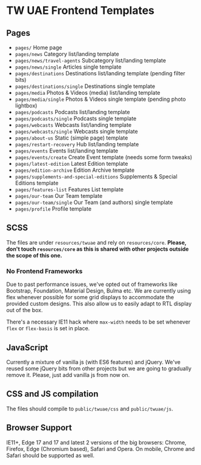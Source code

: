 # TW UAE Frontend Templates

## Pages

-   `pages/` Home page
-   `pages/news` Category list/landing template
-   `pages/news/travel-agents` Subcategory list/landing template
-   `pages/news/single` Articles single template
-   `pages/destinations` Destinations list/landing template (pending filter bits)
-   `pages/destinations/single` Destinations single template
-   `pages/media` Photos & Videos (media) list/landing template
-   `pages/media/single` Photos & Videos single template (pending photo lightbox)
-   `pages/podcasts` Podcasts list/landing template
-   `pages/podcasts/single` Podcasts single template
-   `pages/webcasts` Webcasts list/landing template
-   `pages/webcasts/single` Webcasts single template
-   `pages/about-us` Static (simple page) template
-   `pages/restart-recovery` Hub list/landing template
-   `pages/events` Events list/landing template
-   `pages/events/create` Create Event template (needs some form tweaks)
-   `pages/latest-edition` Latest Edition template
-   `pages/edition-archive` Edition Archive template
-   `pages/supplements-and-special-editions` Supplements & Special Editions template
-   `pages/features-list` Features List template
-   `pages/our-team` Our Team template
-   `pages/our-team/single` Our Team (and authors) single template
-   `pages/profile` Profile template

## SCSS

The files are under `resources/twuae` and rely on `resources/core`. **Please, don't touch `resources/core` as this is shared with other projects outside the scope of this one.**

### No Frontend Frameworks

Due to past performance issues, we've opted out of frameworks like Bootstrap, Foundation, Material Design, Bulma etc. We are currently using flex whenever possible for some grid displays to accommodate the provided custom designs. This also allow us to easily adapt to RTL display out of the box.

There's a necessary IE11 hack where `max-width` needs to be set whenever `flex` or `flex-basis` is set in place.

## JavaScript

Currently a mixture of vanilla js (with ES6 features) and jQuery. We've reused some jQuery bits from other projects but we are going to gradually remove it. Please, just add vanilla js from now on.

## CSS and JS compilation

The files should compile to `public/twuae/css` and `public/twuae/js`.

## Browser Support

IE11+, Edge 17 and 17 and latest 2 versions of the big browsers: Chrome, Firefox, Edge (Chromium based), Safari and Opera. On mobile, Chrome and Safari should be supported as well.
